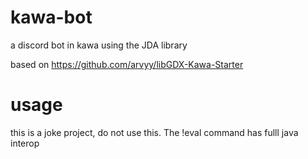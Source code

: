 # kawa-bot
a discord bot in kawa using the JDA library

based on https://github.com/arvyy/libGDX-Kawa-Starter

# usage
this is a joke project, do not use this. The !eval command has fulll java interop 
